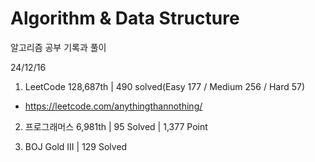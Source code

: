 # Algorithm & Data Structure

알고리즘 공부 기록과 풀이

24/12/16

1. LeetCode 128,687th | 490 solved(Easy 177 / Medium 256 / Hard 57)
- https://leetcode.com/anythingthannothing/

2. 프로그래머스 6,981th | 95 Solved | 1,377 Point

3. BOJ Gold III | 129 Solved
